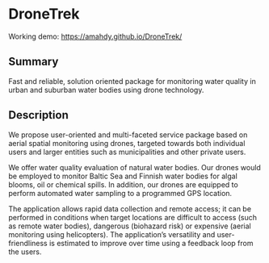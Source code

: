 # DroneTrek

Working demo: https://amahdy.github.io/DroneTrek/

## Summary
Fast and reliable, solution oriented package for monitoring water quality in urban and suburban water bodies using drone technology.

## Description
We propose user-oriented and multi-faceted service package based on aerial spatial monitoring using drones, targeted towards both individual users and larger entities such as municipalities and other private users.

We offer water quality evaluation of natural water bodies. Our drones would be employed to monitor Baltic Sea and Finnish water bodies for algal blooms, oil or chemical spills. In addition, our drones are equipped to perform automated water sampling to a programmed GPS location.

The application allows rapid data collection and remote access; it can be performed in conditions when target locations are difficult to access (such as remote water bodies), dangerous (biohazard risk) or expensive (aerial monitoring using helicopters). The application’s versatility and user-friendliness is estimated to improve over time using a feedback loop from the users.

